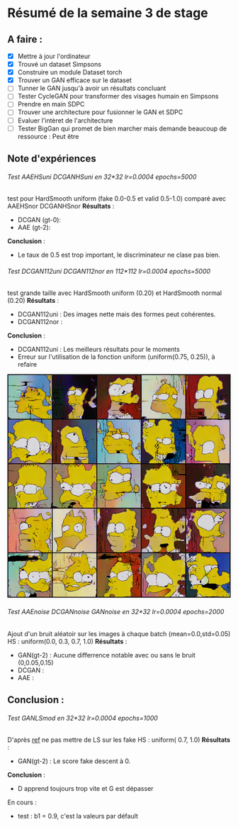 # Résumé de la semaine 3 de stage


## A faire :

- [x]  Mettre à jour l'ordinateur
- [x]  Trouvé un dataset Simpsons
- [x]  Construire un module Dataset torch
- [x]  Trouver un GAN efficace sur le dataset
- [ ] Tunner le GAN jusqu'à avoir un résultats concluant
- [ ] Tester CycleGAN pour transformer des visages humain en Simpsons
- [ ] Prendre en main SDPC
- [ ] Trouver une architecture pour fusionner le GAN et SDPC
- [ ] Evaluer l'intèret de l'architecture
- [ ] Tester BigGan qui promet de bien marcher mais demande beaucoup de ressource : Peut être

## Note d'expériences

###### Test AAEHSuni DCGANHSuni en 32*32 lr=0.0004 epochs=5000
test pour HardSmooth uniform (fake 0.0-0.5 et valid 0.5-1.0) comparé avec AAEHSnor DCGANHSnor
__Résultats__ :
  - DCGAN (gt-0):
  - AAE  (gt-2):

__Conclusion__ :
  - Le taux de 0.5 est trop important, le discriminateur ne clase pas bien.

###### Test DCGAN112uni DCGAN112nor en 112*112 lr=0.0004 epochs=5000
test grande taille avec HardSmooth uniform (0.20) et HardSmooth normal (0.20)
__Résultats__ :
  - DCGAN112uni  : Des images nette mais des formes peut cohérentes.
  - DCGAN112nor  :

__Conclusion__ :
  - DCGAN112uni : Les meilleurs résultats pour le moments
  - Erreur sur l'utilisation de la fonction uniform (uniform(0.75, 0.25)), à refaire

![W3_dcgan final](W3_dcgan/final.png "DCGAN")

###### Test AAEnoise DCGANnoise GANnoise en 32*32 lr=0.0004 epochs=2000
Ajout d'un bruit aléatoir sur les images à chaque batch (mean=0.0,std=0.05)
HS : uniform(0.0, 0.3, 0.7, 1.0)
__Résultats__ :
  - GAN(gt-2) : Aucune differrence notable avec ou sans le bruit (0,0.05,0.15)
  - DCGAN :
  - AAE  :

__Conclusion__ :
  -

###### Test GANLSmod en 32*32 lr=0.0004 epochs=1000
D'après [ref](https://github.com/soumith/ganhacks/issues/41) ne pas mettre de LS sur les fake
HS : uniform( 0.7, 1.0)
__Résultats__ :
  - GAN(gt-2) : Le score fake descent à 0.

__Conclusion__ :
  - D apprend toujours trop vite et G est dépasser


En cours :
  - test : b1 = 0.9, c'est la valeurs par défault
